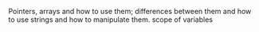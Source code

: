Pointers, arrays and how to use them; differences between them and how to use strings and how to manipulate them. scope of variables
